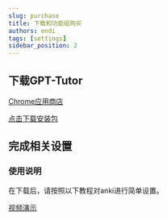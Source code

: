 ```yaml
---
slug: purchase
title: 下载和功能组购买
authors: endi
tags: [settings]
sidebar_position: 2
---
```


## 下载GPT-Tutor

[Chrome应用商店](https://chromewebstore.google.com/detail/gpt-tutor/icbphcgipdflenaemgkhmigfiaelpbnn?hl=en)

[点击下载安装包](https://example.com/download/gpt-tutor-installer.zip)
 




## 完成相关设置

### 使用说明



在下载后，请按照以下教程对anki进行简单设置。


[视频演示](settings)



